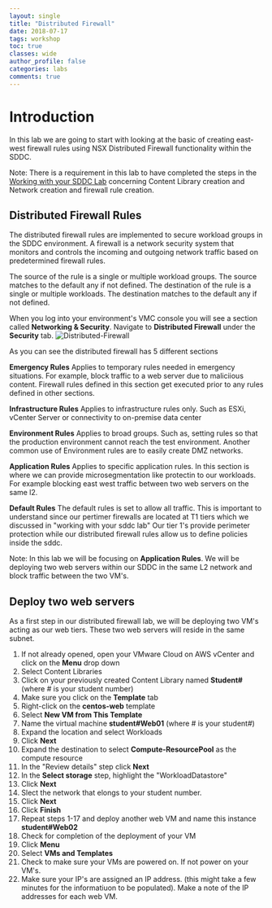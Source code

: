 ```yaml
---
layout: single
title: "Distributed Firewall"
date: 2018-07-17
tags: workshop
toc: true
classes: wide
author_profile: false
categories: labs
comments: true
---
```

# Introduction

In this lab we are going to start with looking at the basic of creating east-west firewall rules using NSX Distributed Firewall functionality within the SDDC. 

Note: There is a requirement in this lab to have completed the steps in the [Working with your SDDC Lab](https://vmc-field-team.github.io/labs-partner/working-with-sddc-partner-lab/) concerning Content Library creation and Network creation and firewall rule creation.

## Distributed Firewall Rules

The distributed firewall rules are implemented to secure workload groups in the SDDC environment. A firewall is a network security system that monitors and controls the incoming and outgoing network traffic based on predetermined firewall rules.

The source of the rule is a single or multiple workload groups. The source matches to the default any if not defined. The destination of the rule is a single or multiple workloads. The destination matches to the default any if not defined.

When you log into your environment's VMC console you will see a section called **Networking & Security**. Navigate to **Distributed Firewall** under the **Security** tab.
    ![Distributed-Firewall](https://s3-us-west-2.amazonaws.com/partner-workshop-screenshots/distributed-firewall-01.jpg)

As you can see the distributed firewall has 5 different sections

**Emergency Rules** Applies to temporary rules needed in emergency situations. For example, block traffic to a web server due to maliciious content. Firewall rules defined in this section get executed prior to any rules defined in other sections. 

**Infrastructure Rules** Applies to infrastructure rules only. Such as ESXi, vCenter Server or connectivity to on-premise data center 

**Environment Rules** Applies to broad groups. Such as, setting rules so that the production environment cannot reach the test environment. Another common use of Environment rules are to easily create DMZ networks. 

**Application Rules** Applies to specific application rules. In this section is where we can provide microsegmentation like protectin to our workloads. For example blocking east west traffic between two web servers on the same l2. 

**Default Rules** The default rules is set to allow all traffic. This is important to understand since our pertimer firewalls are located at T1 tiers which we discussed in "working with your sddc lab" Our tier 1's provide perimeter protection while our distributed firewall rules allow us to define policies inside the sddc. 

Note: In this lab we will be focusing on **Application Rules**. We will be deploying two web servers within our SDDC in the same L2 network and block traffic between the two VM's. 

## Deploy two web servers
As a first step in our distributed firewall lab, we will be deploying two VM's acting as our web tiers. These two web servers will reside in the same subnet. 

1. If not already opened, open your VMware Cloud on AWS vCenter and click on the **Menu** drop down 
2. Select Content Libraries
3. Click on your previously created Content Library named **Student#** (where # is your student number)
4. Make sure you click on the **Template** tab
5. Right-click on the **centos-web** template
6. Select **New VM from This Template**
7. Name the virtual machine **student#Web01** (where # is your student#)
8. Expand the location and select Workloads
9. Click **Next**
10. Expand the destination to select **Compute-ResourcePool** as the compute resource 
11. In the "Review details" step click **Next**
13. In the **Select storage** step, highlight the "WorkloadDatastore"
14. Click **Next**
15. Slect the network that elongs to your student number. 
16. Click **Next**
17. Click **Finish**
18. Repeat steps 1-17 and deploy another web VM and name this instance **student#Web02**
19. Check for completion of the deployment of your VM 
20. Click **Menu**
21. Select **VMs and Templates**
22. Check to make sure your VMs are powered on. If not power on your VM's. 
23. Make sure your IP's are assigned an IP address. (this might take a few minutes for the informatiuon to be populated). Make a note of the IP addresses for each web VM. 






